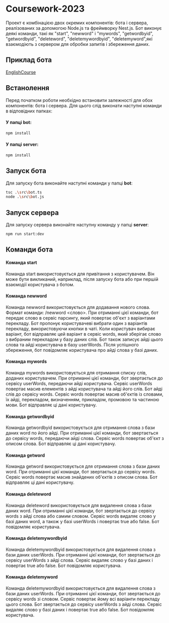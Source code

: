 # Coursework-2023

Проект є комбінацією двох окремих компонентів: бота і сервера, реалізованих за допомогою Node.js та фреймворку Nest.js. Бот виконує деякі команди, такі як "start", "newword" і "mywords", "getwordbyid", "getwordbyid", "deleteword", "deletemywordbyid", "deletemyword",які взаємодіють з сервером для обробки запитів і збереження даних.

## Приклад бота
[EnglishCourse](https://t.me/englishCourseByBebot)

## Встанолення
Перед початком роботи необхідно встановити залежності для обох компонентів: бота і сервера. Для цього слід виконати наступні команди в відповідних папках:

#### У папці bot:


```bash
npm install
```
#### У папці server:

```bash
npm install
```

## Запуск бота
Для запуску бота виконайте наступні команди у папці **bot**:

```bash
tsc .\src\bot.ts
node .\src\bot.js
```

## Запуск сервера
Для запуску сервера виконайте наступну команду у папці **server**:

```bash
npm run start:dev
```

## Команди бота
#### Команда start
Команда start використовується для привітання з користувачем. Він може бути викликаний, наприклад, після запуску бота або при першій взаємодії користувача з ботом.

#### Команда newword
Команда newword використовується для додавання нового слова. Формат команди: /newword <слово>. При отриманні цієї команди, бот передає слово в сервіс парсингу, який повертає об'єкт з варіантами перекладу. Бот пропонує користувачеві вибрати один з варіантів перекладу, використовуючи кнопки в чаті. Коли користувач вибирає варіант, бот відправляє цей варіант в сервіс words, який зберігає слово з вибраним перекладом у базу даних слів. Бот також записує айді цього слова та айді користувача в базу userWords. Після успішного збереження, бот повідомляє користувача про айді слова у базі даних.

#### Команда mywords
Команда mywords використовується для отримання списку слів, доданих користувачем. При отриманні цієї команди, бот звертається до сервісу userWords, передаючи айді користувача. Сервіс userWords повертає масив елементів з айді користувача та айді його слів. Бот айді слів до сервісу words. Сервіс words повертає масив об'єктів із словами, їх айді, перекладом, визначенням, прикладом, промовою та частиною мови. Бот відправляє ці дані користувачу.

#### Команда getwordbyid
Команда getwordbyid використовується для отримання слова з бази даних word по його айді. При отриманні цієї команди, бот звертається до сервісу words, передаючи айді слова. Сервіс words повертає об'єкт з описом слова. Бот відправляє ці дані користувачу.

#### Команда getword
Команда getword використовується для отримання слова з бази даних word. При отриманні цієї команди, бот звертається до сервісу words. Сервіс words повертає масив знайдених об'єктів з описом слова. Бот відправляє ці дані користувачу.

#### Команда deleteword
Команда deleteword використовується для видалення слова з бази даних word. При отриманні цієї команди, бот звертається до сервісу words з айді слова або самим словом. Сервіс words видаляє слово у базі даних word, а також у базі userWords і повертає true або false. Бот повідомляє користувача.

#### Команда deletemywordbyid
Команда deletemywordbyid використовується для видалення слова з бази даних userWords. При отриманні цієї команди, бот звертається до сервісу userWords з айді слова. Сервіс видаляє слово у базі даних і повертає true або false. Бот повідомляє користувача.

#### Команда deletemyword
Команда deletemywordbyid використовується для видалення слова з бази даних userWords. При отриманні цієї команди, бот звертається до сервісу words зі словом. Сервіс повертає йому всі варіанти перекладу цього слова. Бот звертається до сервісу userWords з айді слова. Сервіс видаляє слово у базі даних і повертає true або false. Бот повідомляє користувача.
